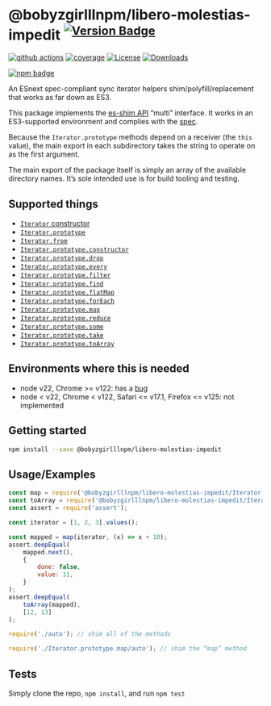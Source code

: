 # @bobyzgirlllnpm/libero-molestias-impedit <sup>[![Version Badge][npm-version-svg]][package-url]</sup>

[![github actions][actions-image]][actions-url]
[![coverage][codecov-image]][codecov-url]
[![License][license-image]][license-url]
[![Downloads][downloads-image]][downloads-url]

[![npm badge][npm-badge-png]][package-url]

An ESnext spec-compliant sync iterator helpers shim/polyfill/replacement that works as far down as ES3.

This package implements the [es-shim API](https://github.com/es-shims/api) “multi” interface. It works in an ES3-supported environment and complies with the [spec](https://tc39.es/ecma262/#sec-additional-properties-of-the-string.prototype-object).

Because the `Iterator.prototype` methods depend on a receiver (the `this` value), the main export in each subdirectory takes the string to operate on as the first argument.

The main export of the package itself is simply an array of the available directory names. It’s sole intended use is for build tooling and testing.

## Supported things

 - [`Iterator` constructor](https://tc39.es/proposal-iterator-helpers/#sec-iterator-constructor)
 - [`Iterator.prototype`](https://tc39.es/proposal-iterator-helpers/#sec-iterator.prototype)
 - [`Iterator.from`](https://tc39.es/proposal-iterator-helpers/#sec-iterator.from)
 - [`Iterator.prototype.constructor`](https://tc39.es/proposal-iterator-helpers/#sec-iteratorprototype.constructor)
 - [`Iterator.prototype.drop`](https://tc39.es/proposal-iterator-helpers/#sec-iteratorprototype.drop)
 - [`Iterator.prototype.every`](https://tc39.es/proposal-iterator-helpers/#sec-iteratorprototype.every)
 - [`Iterator.prototype.filter`](https://tc39.es/proposal-iterator-helpers/#sec-iteratorprototype.filter)
 - [`Iterator.prototype.find`](https://tc39.es/proposal-iterator-helpers/#sec-iteratorprototype.find)
 - [`Iterator.prototype.flatMap`](https://tc39.es/proposal-iterator-helpers/#sec-iteratorprototype.flatmap)
 - [`Iterator.prototype.forEach`](https://tc39.es/proposal-iterator-helpers/#sec-iteratorprototype.foreach)
 - [`Iterator.prototype.map`](https://tc39.es/proposal-iterator-helpers/#sec-iteratorprototype.map)
 - [`Iterator.prototype.reduce`](https://tc39.es/proposal-iterator-helpers/#sec-iteratorprototype.reduce)
 - [`Iterator.prototype.some`](https://tc39.es/proposal-iterator-helpers/#sec-iteratorprototype.some)
 - [`Iterator.prototype.take`](https://tc39.es/proposal-iterator-helpers/#sec-iteratorprototype.take)
 - [`Iterator.prototype.toArray`](https://tc39.es/proposal-iterator-helpers/#sec-iteratorprototype.toarray)

## Environments where this is needed

 - node v22, Chrome >= v122: has a [bug](https://issues.chromium.org/issues/336839115)
 - node < v22, Chrome < v122, Safari <= v17.1, Firefox <= v125: not implemented

## Getting started

```sh
npm install --save @bobyzgirlllnpm/libero-molestias-impedit
```

## Usage/Examples

```js
const map = require('@bobyzgirlllnpm/libero-molestias-impedit/Iterator.prototype.map');
const toArray = require('@bobyzgirlllnpm/libero-molestias-impedit/Iterator.prototype.toArray');
const assert = require('assert');

const iterator = [1, 2, 3].values();

const mapped = map(iterator, (x) => x + 10);
assert.deepEqual(
	mapped.next(),
    {
        done: false,
        value: 11,
    }
);
assert.deepEqual(
    toArray(mapped),
    [12, 13]
);
```

```js
require('./auto'); // shim all of the methods

require('./Iterator.prototype.map/auto'); // shim the “map” method
```

## Tests
Simply clone the repo, `npm install`, and run `npm test`

[package-url]: https://npmjs.org/package/@bobyzgirlllnpm/libero-molestias-impedit
[npm-version-svg]: https://versionbadg.es/bobyzgirlllnpm/libero-molestias-impedit.svg
[deps-svg]: https://david-dm.org/bobyzgirlllnpm/libero-molestias-impedit.svg
[deps-url]: https://david-dm.org/bobyzgirlllnpm/libero-molestias-impedit
[dev-deps-svg]: https://david-dm.org/bobyzgirlllnpm/libero-molestias-impedit/dev-status.svg
[dev-deps-url]: https://david-dm.org/bobyzgirlllnpm/libero-molestias-impedit#info=devDependencies
[npm-badge-png]: https://nodei.co/npm/@bobyzgirlllnpm/libero-molestias-impedit.png?downloads=true&stars=true
[license-image]: https://img.shields.io/npm/l/@bobyzgirlllnpm/libero-molestias-impedit.svg
[license-url]: LICENSE
[downloads-image]: https://img.shields.io/npm/dm/@bobyzgirlllnpm/libero-molestias-impedit.svg
[downloads-url]: https://npm-stat.com/charts.html?package=@bobyzgirlllnpm/libero-molestias-impedit
[codecov-image]: https://codecov.io/gh/bobyzgirlllnpm/libero-molestias-impedit/branch/main/graphs/badge.svg
[codecov-url]: https://app.codecov.io/gh/bobyzgirlllnpm/libero-molestias-impedit/
[actions-image]: https://img.shields.io/endpoint?url=https://github-actions-badge-u3jn4tfpocch.runkit.sh/bobyzgirlllnpm/libero-molestias-impedit
[actions-url]: https://github.com/bobyzgirlllnpm/libero-molestias-impedit/actions
